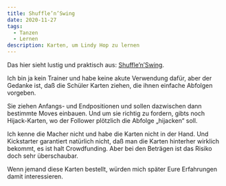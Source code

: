 ```yaml
---
title: Shuffle’n’Swing
date: 2020-11-27
tags:
  - Tanzen
  - Lernen
description: Karten, um Lindy Hop zu lernen
---
```

Das hier sieht lustig und praktisch aus: [Shuffle’n’Swing](https://www.kickstarter.com/projects/ronsmits/shuffle-n-swing/).

Ich bin ja kein Trainer und habe keine akute Verwendung dafür, aber der Gedanke ist, daß die Schüler Karten ziehen, die ihnen einfache Abfolgen vorgeben.

Sie ziehen Anfangs- und Endpositionen und sollen dazwischen dann bestimmte Moves einbauen. Und um sie richtig zu fordern, gibts noch Hijack-Karten, wo der Follower plötzlich die Abfolge „hijacken“ soll.

Ich kenne die Macher nicht und habe die Karten nicht in der Hand. Und Kickstarter garantiert natürlich nicht, daß man die Karten hinterher wirklich bekommt, es ist halt Crowdfunding. Aber bei den Beträgen ist das Risiko doch sehr überschaubar.

Wenn jemand diese Karten bestellt, würden mich später Eure Erfahrungen damit interessieren.
